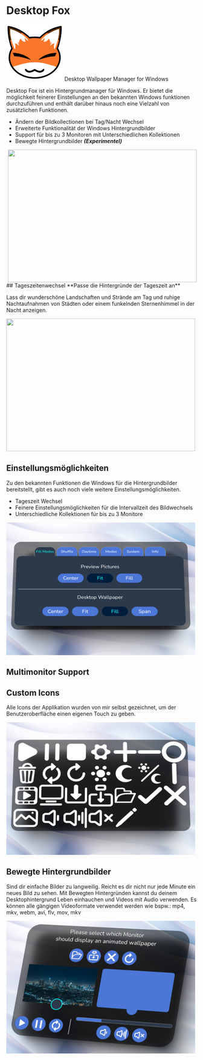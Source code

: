 # Desktop Fox
<kbd><img src="DesktopFox/Assets/promo/DF_Icon_CorrectionL.png" width="150" height="150"></kbd>
Desktop Wallpaper Manager for Windows

<div>
<p>
Desktop Fox ist ein Hintergrundmanager für Windows.
Er bietet die möglichkeit feinerer Einstellungen an den bekannten Windows funktionen durchzuführen
und enthält darüber hinaus noch eine Vielzahl von zusätzlichen Funktionen.

* Ändern der Bildkollectionen bei Tag/Nacht Wechsel
* Erweiterte Funktionalität der Windows Hintergrundbilder
* Support für bis zu 3 Monitoren mit Unterschiedlichen Kollektionen
* Bewegte Hintergrundbilder ***(Experimentel)***
</p>
<kbd><img src="DesktopFox/Assets/promo/DF_TitelBar.png" width="500" height="350" align="right"></kbd>
</div>
## Tageszeitenwechsel
**Passe die Hintergründe der Tageszeit an**
<p>Lass dir wunderschöne Landschaften und Strände am Tag und ruhige Nachtaufnahmen von Städten oder einem funkelnden Sternenhimmel in der Nacht anzeigen.</p>  

<kbd><img src="DesktopFox/Assets/promo/DF_NightDay.png" width="500" height="350"></kbd>

## Einstellungsmöglichkeiten
Zu den bekannten Funktionen die Windows für die Hintergrundbilder bereitstellt, gibt es auch noch viele weitere Einstellungsmöglichkeiten.
* Tageszeit Wechsel
* Feinere Einstellungsmöglichkeiten für die Intervallzeit des Bildwechsels
* Unterschiedliche Kollektionen für bis zu 3 Monitore

<kbd><img src="DesktopFox/Assets/promo/DF_FillModes.png" width="500" height="350"></kbd>

## Multimonitor Support

## Custom Icons
Alle Icons der Applikation wurden von mir selbst gezeichnet, um der Benutzeroberfläche einen eigenen Touch zu geben.

<kbd><img src="DesktopFox/Assets/promo/DF_CustomIcons.png" width="500" height="350"></kbd>

## Bewegte Hintergrundbilder
Sind dir einfache Bilder zu langweilig. Reicht es dir nicht nur jede Minute ein neues Bild zu sehen.
Mit Bewegten Hintergründen kannst du deinem Desktophintergrund Leben einhauchen und Videos mit Audio verwenden.
Es können alle gängigen Videoformate verwendet werden wie bspw.: mp4, mkv, webm, avi, flv, mov, mkv 

<kbd><img src="DesktopFox/Assets/promo/DF_AnimatedConfigMenu.png" width="500" height="350"></kbd>
